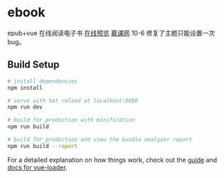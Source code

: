 # ebook

epub+vue 在线阅读电子书 [在线预览](https://afetmin.github.io/Ebook)
[慕课网](https://www.imooc.com/learn/1038)
10-6 修复了主题只能设置一次bug。

## Build Setup

``` bash
# install dependencies
npm install

# serve with hot reload at localhost:8080
npm run dev

# build for production with minification
npm run build

# build for production and view the bundle analyzer report
npm run build --report
```

For a detailed explanation on how things work, check out the [guide](http://vuejs-templates.github.io/webpack/) and [docs for vue-loader](http://vuejs.github.io/vue-loader).
